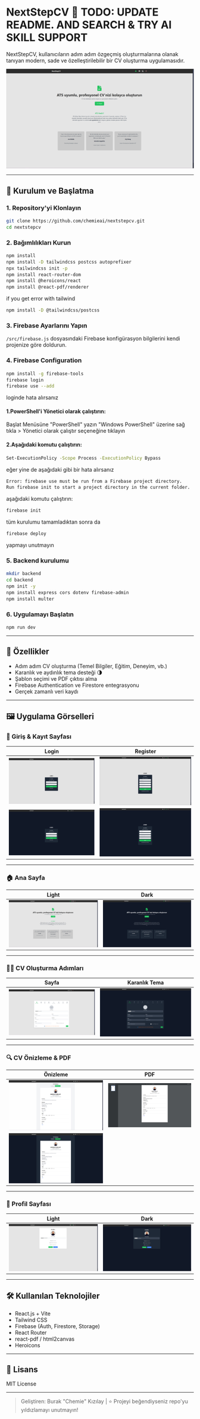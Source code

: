 # NextStepCV 🚀  TODO: UPDATE README. AND SEARCH & TRY AI SKILL SUPPORT

NextStepCV, kullanıcıların adım adım özgeçmiş oluşturmalarına olanak tanıyan modern, sade ve özelleştirilebilir bir CV oluşturma uygulamasıdır.

![Landing](./public/screenshots/landing_page.png)

---

## 🔧 Kurulum ve Başlatma

### 1. Repository'yi Klonlayın
```bash
git clone https://github.com/chemieai/nextstepcv.git
cd nextstepcv
```

### 2. Bağımlılıkları Kurun
```bash
npm install
npm install -D tailwindcss postcss autoprefixer
npx tailwindcss init -p
npm install react-router-dom
npm install @heroicons/react
npm install @react-pdf/renderer
```

if you get error with tailwind
```bash
npm install -D @tailwindcss/postcss
```

### 3. Firebase Ayarlarını Yapın
`/src/firebase.js` dosyasındaki Firebase konfigürasyon bilgilerini kendi projenize göre doldurun.

### 4. Firebase Configuration
```bash
npm install -g firebase-tools
firebase login
firebase use --add
```
loginde hata alırsanız
#### 1.PowerShell'i Yönetici olarak çalıştırın:
  Başlat Menüsüne "PowerShell" yazın
  "Windows PowerShell" üzerine sağ tıkla > Yönetici olarak çalıştır seçeneğine tıklayın
#### 2.Aşağıdaki komutu çalıştırın:
```bash
Set-ExecutionPolicy -Scope Process -ExecutionPolicy Bypass
```
eğer yine de aşağıdaki gibi bir hata alırsanız 
```bash
Error: firebase use must be run from a Firebase project directory.
Run firebase init to start a project directory in the current folder.
```
aşağıdaki komutu çalıştırın:
```bash
firebase init
```
tüm kurulumu tamamladıktan sonra da
```bash
firebase deploy
```
yapmayı unutmayın

### 5. Backend kurulumu
```bash
mkdir backend
cd backend
npm init -y
npm install express cors dotenv firebase-admin
npm install multer
```

### 6. Uygulamayı Başlatın
```bash
npm run dev
```

---

## 🌟 Özellikler

- Adım adım CV oluşturma (Temel Bilgiler, Eğitim, Deneyim, vb.)
- Karanlık ve aydınlık tema desteği 🌗
- Şablon seçimi ve PDF çıktısı alma
- Firebase Authentication ve Firestore entegrasyonu
- Gerçek zamanlı veri kaydı

---

## 🖼️ Uygulama Görselleri

### 🔐 Giriş & Kayıt Sayfası
| Login | Register |
|-------|----------|
| ![](./public/screenshots/login_page.png) | ![](./public/screenshots/register_page.png) |
| ![](./public/screenshots/login_page_dark.png) | ![](./public/screenshots/register_page_dark.png) |

---

### 🏠 Ana Sayfa
| Light | Dark |
|-------|------|
| ![](./public/screenshots/landing_page.png) | ![](./public/screenshots/landing_page_dark.png) |

---

### 🧑‍💼 CV Oluşturma Adımları
| Sayfa | Karanlık Tema |
|-------|---------------|
| ![](./public/screenshots/cv_builder_page.png) | ![](./public/screenshots/cv_builder_page_dark.png) |

---

### 🔍 CV Önizleme & PDF
| Önizleme | PDF |
|----------|------|
| ![](./public/screenshots/cv_preview_page.png) | ![](./public/screenshots/example_basic_cv.png) |
| ![](./public/screenshots/cv_preview_page_dark.png) |  |

---

### 👤 Profil Sayfası
| Light | Dark |
|-------|------|
| ![](./public/screenshots/profile_page.png) | ![](./public/screenshots/profile_page_dark.png) |

---

## 🛠️ Kullanılan Teknolojiler

- React.js + Vite
- Tailwind CSS
- Firebase (Auth, Firestore, Storage)
- React Router
- react-pdf / html2canvas
- Heroicons

---

## 📄 Lisans
MIT License

---

> Geliştiren: Burak "Chemie" Kızılay | ⭐️ Projeyi beğendiyseniz repo'yu yıldızlamayı unutmayın!
